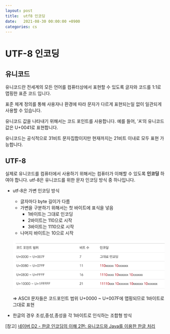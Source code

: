 ```yaml
---
layout: post
title:  utf8 인코딩
date:   2021-08-30 00:00:00 +0900
categories: cs
---
```


# UTF-8 인코딩

## 유니코드

  유니코드란 전세계의 모든 언어를 컴퓨터상에서 표현할 수 있도록 글자와 코드를 1:1로 맵핑한 표준 코드 입니다. 

  표준 체계 정의를 통해 사용자나 환경에 따라 문자가 다르게 표현되는일 없이  일관되게 사용할 수 있습니다. 

  유니코드 값을 나타내기 위해서는 코드 포인트를 사용합니다. 예를 들어, 'A'의 유니코드 값은 U+0041로 표현합니다.

  유니코드는 공식적으로 31비트 문자집합이지만 현재까지는 21비트 이내로 모두 표현 가능합니다.

## UTF-8

  실제로 유니코드를 컴퓨터에서 사용하기 위해서는  컴퓨터가 이해할 수 있도록 **인코딩** 하여야 합니다. utf-8은 유니코드를 위한 문자 인코딩 방식 중 하나입니다.

- utf-8은 가변 인코딩 방식
  - 글자마다 byte 길이가 다름
  - 가변을 구분하기 위해서는 첫 바이트에 표식을 넣음
    - 1바이트는 그대로 인코딩
    - 2바이트는 110으로 시작
    - 3바이트는 1110으로 시작
  - 나머지 바이트는 10으로 시작

  ![alt text](/public/img/2021-08-31-utf8_encoding-1.png)

  => ASCII 문자들은 코드포인트 범위 U+0000 ~ U+007F에 맵핑되므로 1바이트로 그대로 표현

- 한글의 경우 초성,중성,종성을 각 1바이트로 인식하는 조합형 방식

[참고]
[네이버 D2 - 한글 인코딩의 이해 2편: 유니코드와 Java를 이용한 한글 처리](https://d2.naver.com/helloworld/76650)

